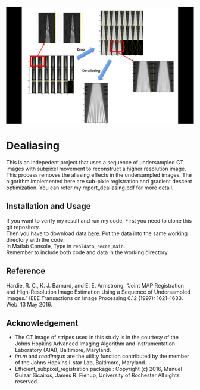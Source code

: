 ![](/images/flow.png)

# Dealiasing
This is an indepedent project that uses a sequence of undersampled CT images with subpixel movement to reconstruct a higher resolution image. This process removes the aliasing effects in the undersampled images.
The algorithm implemented here are sub-pixle registration and gradient descent optimization.
You can refer my report_dealiasing.pdf for more detail.

## Installation and Usage
If you want to verify my result and run my code, 
First you need to clone this git repository.<br />
Then you have to download data [here](https://www.dropbox.com/sh/nwgwy5t80vo1eog/AADYHt4wyS6TQXrlp2HJaPN9a?dl=0). 
Put the data into the same working directory with the code. <br />
In Matlab Console, Type in `realdata_recon_main`.<br />
Remember to include both code and data in the working directory. 

## Reference
Hardie, R. C., K. J. Barnard, and E. E. Armstrong. “Joint MAP Registration and High-Resolution Image Estimation Using a Sequence of Undersampled Images.” IEEE Transactions on Image Processing 6.12 (1997): 1621–1633. Web. 13 May 2016.

## Acknowledgement
* The CT image of stripes used in this study is in the courtesy of the Johns Hopkins Advanced Imaging Algorithm and Instrumentation Laboratory (AIAI), Baltimore, Maryland.
* _im.m_ and _readImg.m_ are the utility function contributed by the member of the Johns Hopkins I-star Lab, Baltimore, Maryland. 
* Efficient_subpixel_registration package : Copyright (c) 2016, Manuel Guizar Sicairos, James R. Fienup, University of Rochester All rights reserved.
